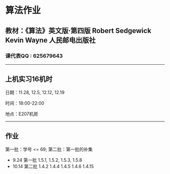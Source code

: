 # **算法作业**

## 教材：《算法》英文版·第四版 Robert Sedgewick Kevin Wayne 人民邮电出版社

### 课代表QQ : 625679643

*****

## 上机实习16机时
日期：11.28, 12.5, 12.12, 12.19

时间：18:00-22:00

地点：E207机房

*****

## 作业
第一批：学号 <= 69; 第二批：第一批的补集


* 9.24 第一批 1.5.1, 1.5.2, 1.5.3, 1.5.8 
* 10.14 第二批 1.4.2 1.4.4 1.4.5 1.4.6 1.4.15


